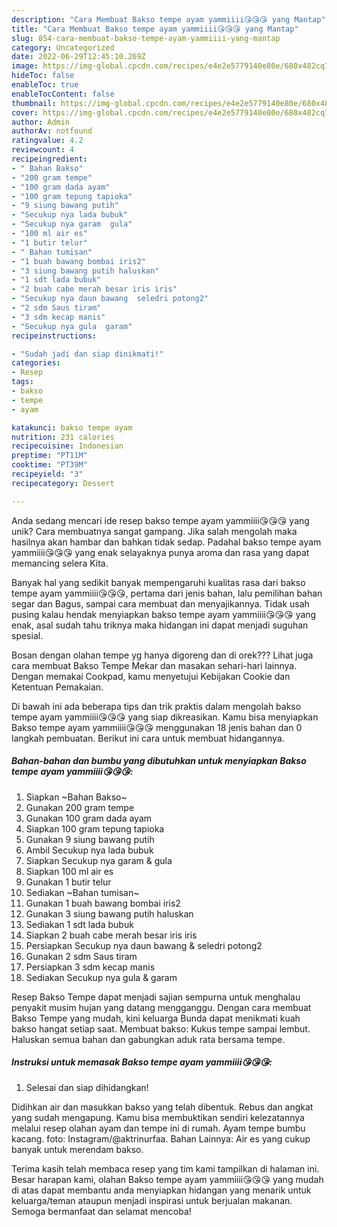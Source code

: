 ```yaml
---
description: "Cara Membuat Bakso tempe ayam yammiiii😘😘😘 yang Mantap"
title: "Cara Membuat Bakso tempe ayam yammiiii😘😘😘 yang Mantap"
slug: 854-cara-membuat-bakso-tempe-ayam-yammiiii-yang-mantap
category: Uncategorized
date: 2022-06-29T12:45:10.269Z
image: https://img-global.cpcdn.com/recipes/e4e2e5779140e80e/680x482cq70/bakso-tempe-ayam-yammiiii-foto-resep-utama.jpg
hideToc: false
enableToc: true
enableTocContent: false
thumbnail: https://img-global.cpcdn.com/recipes/e4e2e5779140e80e/680x482cq70/bakso-tempe-ayam-yammiiii-foto-resep-utama.jpg
cover: https://img-global.cpcdn.com/recipes/e4e2e5779140e80e/680x482cq70/bakso-tempe-ayam-yammiiii-foto-resep-utama.jpg
author: Admin
authorAv: notfound
ratingvalue: 4.2
reviewcount: 4
recipeingredient:
- " Bahan Bakso"
- "200 gram tempe"
- "100 gram dada ayam"
- "100 gram tepung tapioka"
- "9 siung bawang putih"
- "Secukup nya lada bubuk"
- "Secukup nya garam  gula"
- "100 ml air es"
- "1 butir telur"
- " Bahan tumisan"
- "1 buah bawang bombai iris2"
- "3 siung bawang putih haluskan"
- "1 sdt lada bubuk"
- "2 buah cabe merah besar iris iris"
- "Secukup nya daun bawang  seledri potong2"
- "2 sdm Saus tiram"
- "3 sdm kecap manis"
- "Secukup nya gula  garam"
recipeinstructions:

- "Sudah jadi dan siap dinikmati!"
categories:
- Resep
tags:
- bakso
- tempe
- ayam

katakunci: bakso tempe ayam 
nutrition: 231 calories
recipecuisine: Indonesian
preptime: "PT11M"
cooktime: "PT39M"
recipeyield: "3"
recipecategory: Dessert

---
```





Anda sedang mencari ide resep bakso tempe ayam yammiiii😘😘😘 yang unik? Cara membuatnya sangat gampang. Jika salah mengolah maka hasilnya akan hambar dan bahkan tidak sedap. Padahal bakso tempe ayam yammiiii😘😘😘 yang enak selayaknya punya aroma dan rasa yang dapat memancing selera Kita.





Banyak hal yang sedikit banyak mempengaruhi kualitas rasa dari bakso tempe ayam yammiiii😘😘😘, pertama dari jenis bahan, lalu pemilihan bahan segar dan Bagus, sampai cara membuat dan menyajikannya. Tidak usah pusing kalau hendak menyiapkan bakso tempe ayam yammiiii😘😘😘 yang enak,      asal sudah tahu triknya maka hidangan ini dapat menjadi suguhan spesial.














Bosan dengan olahan tempe yg hanya digoreng dan di orek??? Lihat juga cara membuat Bakso Tempe Mekar dan masakan sehari-hari lainnya. Dengan memakai Cookpad, kamu menyetujui Kebijakan Cookie dan Ketentuan Pemakaian.






Di bawah ini ada beberapa tips dan trik praktis dalam mengolah bakso tempe ayam yammiiii😘😘😘 yang siap dikreasikan. Kamu bisa menyiapkan Bakso tempe ayam yammiiii😘😘😘 menggunakan 18 jenis bahan dan 0 langkah pembuatan. Berikut ini cara untuk membuat hidangannya.

<!--inarticleads1-->

##### Bahan-bahan dan bumbu yang dibutuhkan untuk menyiapkan Bakso tempe ayam yammiiii😘😘😘:

1. Siapkan  ~Bahan Bakso~
1. Gunakan 200 gram tempe
1. Gunakan 100 gram dada ayam
1. Siapkan 100 gram tepung tapioka
1. Gunakan 9 siung bawang putih
1. Ambil Secukup nya lada bubuk
1. Siapkan Secukup nya garam &amp; gula
1. Siapkan 100 ml air es
1. Gunakan 1 butir telur
1. Sediakan  ~Bahan tumisan~
1. Gunakan 1 buah bawang bombai iris2
1. Gunakan 3 siung bawang putih haluskan
1. Sediakan 1 sdt lada bubuk
1. Siapkan 2 buah cabe merah besar iris iris
1. Persiapkan Secukup nya daun bawang &amp; seledri potong2
1. Gunakan 2 sdm Saus tiram
1. Persiapkan 3 sdm kecap manis
1. Sediakan Secukup nya gula &amp; garam


Resep Bakso Tempe dapat menjadi sajian sempurna untuk menghalau penyakit musim hujan yang datang mengganggu. Dengan cara membuat Bakso Tempe yang mudah, kini keluarga Bunda dapat menikmati kuah bakso hangat setiap saat. Membuat bakso: Kukus tempe sampai lembut. Haluskan semua bahan dan gabungkan aduk rata bersama tempe. 

<!--inarticleads2-->

##### Instruksi untuk memasak Bakso tempe ayam yammiiii😘😘😘:


1. Selesai dan siap dihidangkan!

Didihkan air dan masukkan bakso yang telah dibentuk. Rebus dan angkat yang sudah mengapung. Kamu bisa membuktikan sendiri kelezatannya melalui resep olahan ayam dan tempe ini di rumah. Ayam tempe bumbu kacang. foto: Instagram/@aktrinurfaa. Bahan Lainnya: Air es yang cukup banyak untuk merendam bakso. 

Terima kasih telah membaca resep yang tim kami tampilkan di halaman ini. Besar harapan kami, olahan Bakso tempe ayam yammiiii😘😘😘 yang mudah di atas dapat membantu anda menyiapkan hidangan yang menarik untuk keluarga/teman ataupun menjadi inspirasi untuk berjualan makanan. Semoga bermanfaat dan selamat mencoba!
